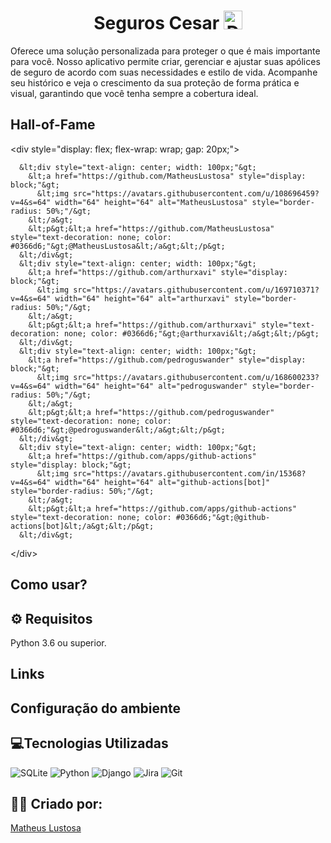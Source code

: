 <h1 align="center">Seguros Cesar <img src="https://github.com/user-attachments/assets/47d54f58-3607-488c-9df2-8646c6bfe1fe" alt="Descrição da imagem" width="30"/></h1> 

Oferece uma solução personalizada para proteger o que é mais importante para você. Nosso aplicativo permite criar, gerenciar e ajustar suas apólices de seguro de acordo com suas necessidades e estilo de vida. Acompanhe seu histórico e veja o crescimento da sua proteção de forma prática e visual, garantindo que você tenha sempre a cobertura ideal.

## Hall-of-Fame
<!-- markdown-contributors -->

&lt;div style="display: flex; flex-wrap: wrap; gap: 20px;"&gt;
  
      &lt;div style="text-align: center; width: 100px;"&gt;
        &lt;a href="https://github.com/MatheusLustosa" style="display: block;"&gt;
          &lt;img src="https://avatars.githubusercontent.com/u/108696459?v=4&s=64" width="64" height="64" alt="MatheusLustosa" style="border-radius: 50%;"/&gt;
        &lt;/a&gt;
        &lt;p&gt;&lt;a href="https://github.com/MatheusLustosa" style="text-decoration: none; color: #0366d6;"&gt;@MatheusLustosa&lt;/a&gt;&lt;/p&gt;
      &lt;/div&gt;
      &lt;div style="text-align: center; width: 100px;"&gt;
        &lt;a href="https://github.com/arthurxavi" style="display: block;"&gt;
          &lt;img src="https://avatars.githubusercontent.com/u/169710371?v=4&s=64" width="64" height="64" alt="arthurxavi" style="border-radius: 50%;"/&gt;
        &lt;/a&gt;
        &lt;p&gt;&lt;a href="https://github.com/arthurxavi" style="text-decoration: none; color: #0366d6;"&gt;@arthurxavi&lt;/a&gt;&lt;/p&gt;
      &lt;/div&gt;
      &lt;div style="text-align: center; width: 100px;"&gt;
        &lt;a href="https://github.com/pedroguswander" style="display: block;"&gt;
          &lt;img src="https://avatars.githubusercontent.com/u/168600233?v=4&s=64" width="64" height="64" alt="pedroguswander" style="border-radius: 50%;"/&gt;
        &lt;/a&gt;
        &lt;p&gt;&lt;a href="https://github.com/pedroguswander" style="text-decoration: none; color: #0366d6;"&gt;@pedroguswander&lt;/a&gt;&lt;/p&gt;
      &lt;/div&gt;
      &lt;div style="text-align: center; width: 100px;"&gt;
        &lt;a href="https://github.com/apps/github-actions" style="display: block;"&gt;
          &lt;img src="https://avatars.githubusercontent.com/in/15368?v=4&s=64" width="64" height="64" alt="github-actions[bot]" style="border-radius: 50%;"/&gt;
        &lt;/a&gt;
        &lt;p&gt;&lt;a href="https://github.com/apps/github-actions" style="text-decoration: none; color: #0366d6;"&gt;@github-actions[bot]&lt;/a&gt;&lt;/p&gt;
      &lt;/div&gt;
&lt;/div&gt;
<!-- /markdown-contributors -->

## Como usar?

## ⚙️ Requisitos
Python 3.6 ou superior.

## Links 

## Configuração do ambiente

## 💻Tecnologias Utilizadas
![SQLite](https://img.shields.io/badge/sqlite-%2307405e.svg?style=for-the-badge&logo=sqlite&logoColor=white)
![Python](https://img.shields.io/badge/python-3670A0?style=for-the-badge&logo=python&logoColor=ffdd54)
![Django](https://img.shields.io/badge/django-%23092E20.svg?style=for-the-badge&logo=django&logoColor=white)
![Jira](https://img.shields.io/badge/jira-%230A0FFF.svg?style=for-the-badge&logo=jira&logoColor=white)
![Git](https://img.shields.io/badge/git-%23F05033.svg?style=for-the-badge&logo=git&logoColor=white)
## 🙋‍♂️ Criado por:
[Matheus Lustosa](https://github.com/MatheusLustosa)


